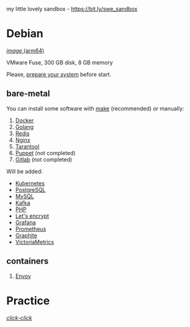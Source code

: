 my little lovely sandbox - https://bit.ly/swe_sandbox

# Debian
[_image_ (arm64)](https://mirror.yandex.ru/debian-cd/current/arm64)

VMware Fuse, 300 GB disk, 8 GB memory

Please, [prepare your system](Debian/README.md) before start.

## bare-metal

You can install some software with [make](Debian/bare-metal/README.md) (recommended) or manually:

1. [Docker](Debian/bare-metal/Docker/README.md)
2. [Golang](Debian/bare-metal/Golang/README.md)
3. [Redis](Debian/bare-metal/Redis/README.md)
4. [Nginx](Debian/bare-metal/Nginx/README.md)
5. [Tarantool](Debian/bare-metal/Tarantool/README.md)
6. [Puppet](Debian/bare-metal/Puppet/README.md) (not completed)
7. [Gitlab](Debian/bare-metal/Gitlab/README.md) (not completed)


Will be added:
- [Kubernetes](Debian/kubernetes.md)
- [PostgreSQL](Debian/bare-metal/postgresql.md)
- [MySQL](Debian/bare-metal/mysql.md)
- [Kafka](Debian/bare-metal/kafka.md)
- [PHP](Debian/bare-metal/php.md)
- [Let's encrypt](Debian/lets_encrypt.md)
- [Grafana](Debian/bare-metal/grafana.md)
- [Prometheus](Debian/bare-metal/prometheus.md)
- [Graphite](Debian/bare-metal/graphite.md)
- [VictoriaMetrics](Debian/bare-metal/victoriametrics.md)

## containers
1. [Envoy](Debian/containers/envoy.md)

# Practice
[*click-click*](Practice/README.md)
